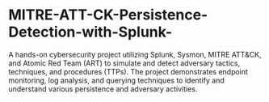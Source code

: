 # MITRE-ATT-CK-Persistence-Detection-with-Splunk-
A hands-on cybersecurity project utilizing Splunk, Sysmon, MITRE ATT&amp;CK, and Atomic Red Team (ART) to simulate and detect adversary tactics, techniques, and procedures (TTPs). The project demonstrates endpoint monitoring, log analysis, and querying techniques to identify and understand various persistence and adversary activities.
